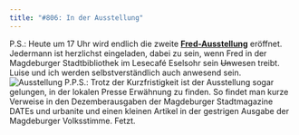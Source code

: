 ```yaml
---
title: "#806: In der Ausstellung"
---
```


P.S.: Heute um 17 Uhr wird endlich die zweite <a href="http://www.fonflatter.de/bilder/ausstellung2.jpg"><strong>Fred-Ausstellung</strong></a> eröffnet. Jedermann ist herzlichst eingeladen, dabei zu sein, wenn Fred in der Magdeburger Stadtbibliothek im Lesecafé Eselsohr sein <strike>Un</strike>wesen treibt. Luise und ich werden selbstverständlich auch anwesend sein.
<img src="http://www.fonflatter.de/bilder/ausstellung2.jpg" alt="Ausstellung">
P.P.S.: Trotz der Kurzfristigkeit ist der Ausstellung sogar gelungen, in der lokalen Presse Erwähnung zu finden. So findet man kurze Verweise in den Dezemberausgaben der Magdeburger Stadtmagazine DATEs und urbanite und einen kleinen Artikel in der gestrigen Ausgabe der Magdeburger Volksstimme.
Fetzt.

